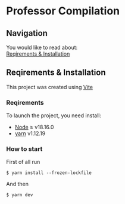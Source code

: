 # Professor Compilation

## Navigation
You would like to read about:\
[Reqirements & Installation](#setup)
## Reqirements & Installation
<a name="setup"></a> 
This project was created using [Vite](https://vitejs.dev/) 
### Reqirements
To launch the project, you need install:
- [Node](https://nodejs.org/en) ≥ v18.16.0 
- [yarn](https://yarnpkg.com/) v1.12.19

### How to start

First of all run
```shell
$ yarn install --frozen-lockfile
``` 
And then
```shell
$ yarn dev
``` 
